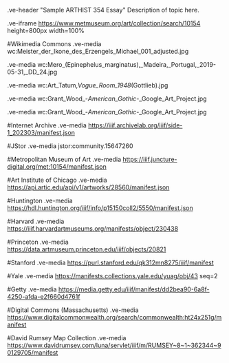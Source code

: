 .ve-header "Sample ARTHIST 354 Essay"
Description of topic here. 

.ve-iframe https://www.metmuseum.org/art/collection/search/10154 height=800px width=100% 


#Wikimedia Commons
.ve-media wc:Meister_der_Ikone_des_Erzengels_Michael_001_adjusted.jpg

.ve-media wc:Mero_(Epinephelus_marginatus),_Madeira,_Portugal,_2019-05-31,_DD_24.jpg 

.ve-media wc:Art_Tatum,_Vogue_Room_1948_(Gottlieb).jpg

.ve-media wc:Grant_Wood_-_American_Gothic_-_Google_Art_Project.jpg

.ve-media wc:Grant_Wood_-_American_Gothic_-_Google_Art_Project.jpg 

#Internet Archive
.ve-media https://iiif.archivelab.org/iiif/side-1_202303/manifest.json

#JStor
.ve-media jstor:community.15647260

#Metropolitan Museum of Art
.ve-media https://iiif.juncture-digital.org/met:10154/manifest.json 

#Art Institute of Chicago
.ve-media https://api.artic.edu/api/v1/artworks/28560/manifest.json

#Huntington
.ve-media  https://hdl.huntington.org/iiif/info/p15150coll2/5550/manifest.json

#Harvard
.ve-media https://iiif.harvardartmuseums.org/manifests/object/230438

#Princeton
.ve-media https://data.artmuseum.princeton.edu/iiif/objects/20821

#Stanford
.ve-media https://purl.stanford.edu/qk312mn8275/iiif/manifest

#Yale
.ve-media https://manifests.collections.yale.edu/yuag/obj/43 seq=2

#Getty
.ve-media https://media.getty.edu/iiif/manifest/dd2bea90-6a8f-4250-afda-e2f660d4761f

#Digital Commons (Massachusetts)
.ve-media https://www.digitalcommonwealth.org/search/commonwealth:ht24x251g/manifest

#David Rumsey Map Collection
.ve-media https://www.davidrumsey.com/luna/servlet/iiif/m/RUMSEY~8~1~362344~90129705/manifest